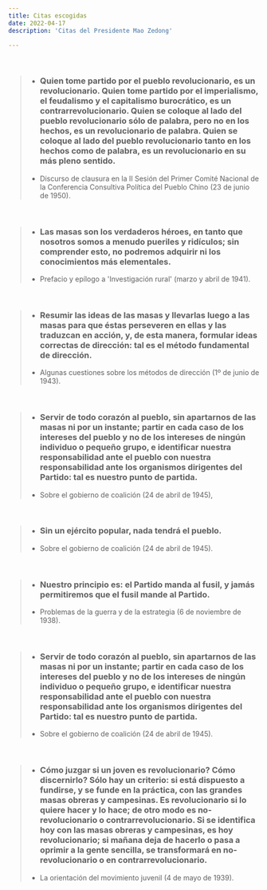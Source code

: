 ```yaml
---
title: Citas escogidas
date: 2022-04-17
description: 'Citas del Presidente Mao Zedong'

---
```

&nbsp;  
 
>- ### Quien tome partido por el pueblo revolucionario, es un revolucionario. Quien tome partido por el imperialismo, el feudalismo y el capitalismo burocrático, es un contrarrevolucionario. Quien se coloque al lado del pueblo revolucionario sólo de palabra, pero no en los hechos, es un revolucionario de palabra. Quien se coloque al lado del pueblo revolucionario tanto en los hechos como de palabra, es un revolucionario en su más pleno sentido.   
>- Discurso de clausura en la II Sesión del Primer Comité Nacional
de la Conferencia Consultiva Política del Pueblo Chino
(23 de junio de 1950).

&nbsp;  

>- ### Las masas son los verdaderos héroes, en tanto que nosotros somos a menudo pueriles y ridículos; sin comprender esto, no podremos adquirir ni los conocimientos más elementales.   
>- Prefacio y epílogo a 'Investigación rural' (marzo y abril de 1941).

&nbsp;  

>- ### Resumir las ideas de las masas y llevarlas luego a las masas para que éstas perseveren en ellas y las traduzcan en acción, y, de esta manera, formular ideas correctas de dirección: tal es el método fundamental de dirección.   
>- Algunas cuestiones sobre los métodos de dirección (1º de junio de 1943).

&nbsp;  

>-  ### Servir de todo corazón al pueblo, sin apartarnos de las masas ni por un instante; partir en cada caso de los intereses del pueblo y no de los intereses de ningún individuo o pequeño grupo, e identificar nuestra responsabilidad ante el pueblo con nuestra responsabilidad ante los organismos dirigentes del Partido: tal es nuestro punto de partida.   
>- Sobre el gobierno de coalición (24 de abril de 1945),

&nbsp;

>- ### Sin un ejército popular, nada tendrá el pueblo.   
>- Sobre el gobierno de coalición (24 de abril de 1945).

&nbsp;   

>- ### Nuestro principio es: el Partido manda al fusil, y jamás permitiremos que el fusil mande al Partido.   
>- Problemas de la guerra y de la estrategia (6 de noviembre de 1938).

&nbsp;   

>- ###  Servir de todo corazón al pueblo, sin apartarnos de las masas ni por un instante; partir en cada caso de los intereses del pueblo y no de los intereses de ningún individuo o pequeño grupo, e identificar nuestra responsabilidad ante el pueblo con nuestra responsabilidad ante los organismos dirigentes del Partido: tal es nuestro punto de partida.   
>- Sobre el gobierno de coalición (24 de abril de 1945).

&nbsp;   

>- ### Cómo juzgar si un joven es revolucionario? Cómo discernirlo? Sólo hay un criterio: si está dispuesto a fundirse, y se funde en la práctica, con las grandes masas obreras y campesinas. Es revolucionario si lo quiere hacer y lo hace; de otro modo es no-revolucionario o contrarrevolucionario. Si se identifica hoy con las masas obreras y campesinas, es hoy revolucionario; si mañana deja de hacerlo o pasa a oprimir a la gente sencilla, se transformará en no-revolucionario o en contrarrevolucionario.   
>- La orientación del movimiento juvenil (4 de mayo de 1939).